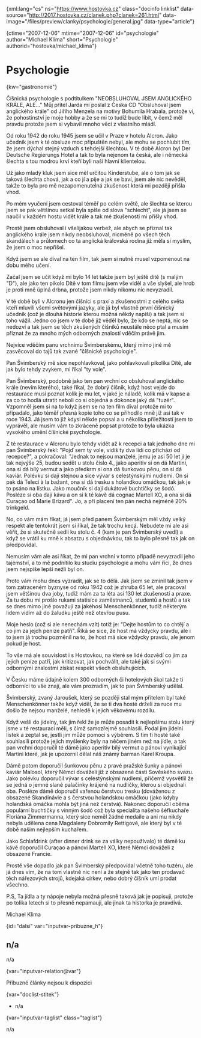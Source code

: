 
{xml:lang="cs" ns="https://www.hostovka.cz" class="docinfo linklist" data-source="http://2017.hostovka.cz/clanek.php?clanek=261.html" data-image="/files/preview/clanky/psychologie/general.jpg" data-type="article"}

{ctime="2007-12-06" mtime="2007-12-06" id="psychologie" author="Michael Klíma" short="Psychologie" authorid="hostovka/michael_klima"}

# Psychologie

<!-- generated attribute kw by user_updatekw.sh on 2020-07-05, do not edit -->

{kw="gastronomie"}

Číšnická psychologie s podtitulkem "NEOBSLUHOVAL JSEM ANGLICKÉHO KRÁLE, ALE..." Můj přítel Jarda mi poslal z Česka CD "Obsluhoval jsem anglického krále" od Jiřího Menzela na motivy Bohumila Hrabala, protože ví, že pohostinství je moje hobby a že se mi to tudíž bude líbit, v čemž měl pravdu protože jsem si vybavil mnoho věcí z vlastního mládí.

Od roku 1942 do roku 1945 jsem se učil v Praze v hotelu Alcron. Jako učedník jsem k té obsluze moc připuštěn nebyl, ale mohu se pochlubit tím, že jsem dýchal stejný vzduch s tehdejší šlechtou. V té době Alcron byl Der Deutsche Regierungs Hotel a tak to byla nejenom ta česká, ale i německá šlechta s tou modrou krví kteří byli naší hlavní klientelou.

Už jako mladý kluk jsem sice měl určitou Kinderstube, ale o tom jak se taková šlechta chová, jak a co jí a pije a jak se baví, jsem ale nic nevěděl, takže to byla pro mě nezapomenutelná zkušenost která mi později přišla vhod.

Po mém vyučení jsem cestoval téměř po celém světě, ale šlechta se kterou jsem se pak většinou setkal byla spíše od slova "schlecht", ale já jsem se naučil v každém hostu vidět krále a tak mé zkušenosti mi přišly vhod.

Prostě jsem obsluhoval i všelijakou verbež, ale abych se přiznal tak anglického krále jsem nikdy neobsluhoval, nicméně po všech těch skandálech a průlomech co ta anglická královská rodina již měla si myslím, že jsem o moc nepřišel.

Když jsem se ale díval na ten film, tak jsem si nutně musel vzpomenout na dobu mého učení.

Začal jsem se učit když mi bylo 14 let takže jsem byl ještě dítě (s malým "D"), ale jako ten pikolo Dítě v tom filmu jsem vše viděl a vše slyšel, ale hrob je proti mně úplná drbna, protože jsem nikdy nikomu nic nevyzradil.

V té době byli v Alcronu jen číšníci s praxí a zkušenostmi z celého světa kteří mluvili všemi světovými jazyky, ale já byl vlastně první číšnický učedník (což je dlouhá historie kterou možná někdy napíši) a tak jsem si toho vážil. Jedno co jsem v té době již věděl bylo, že kdo se neptá, nic se nedozví a tak jsem se těch zkušených číšníků neustále něco ptal a musím přiznat že za mnoho mých odborných znalostí vděčím právě jim.

Nejvíce vděčím panu vrchnimu Švimberskému, který mimo jiné mě zasvěcoval do tajů tak zvané "číšnické psychologie".

Pan Švimberský mě sice nepohlavkoval, jako pohlavkovali pikolíka Dítě, ale jak bylo tehdy zvykem, mi říkal "ty vole".

Pan Švimberský, podobně jako ten pan vrchní co obsluhoval anglického krále (nevím kterého), také říkal, že dobrý číšník, když host vejde do restaurace musí poznat kolik je mu let, v jaké je náladě, kolik má v kapse a za co to hodlá utratit neboli co si objedná a dokonce jaký dá "tuzér". Vzpomněl jsem si na to když jsem se na ten film díval protože mi to připadalo, jako téměř přesná kopie toho co se přihodilo mně již asi tak v roce 1943. Já jsem to již kdysi někde popsal a u několika příležitostí jsem to vyprávěl, ale musím vám to zkráceně popsat protože to byla ukázka vysokého umění číšnické psychologie.

Z té restaurace v Alcronu bylo tehdy vidět až k recepci a tak jednoho dne mi pan Švimberský řekl: "Pojď sem ty vole, vidíš ty dva lidi co přichází od recepce?", a pokračoval: "Jednak to nejsou manželé, jemu je asi 50 let jí je tak nejvýše 25, budou sedět u stolu číslo 4., jako aperitiv si on dá Martini, ona si dá bílý vermut a jako předkrm si ona dá šunkovou pěnu, on si dá kaviár. Polévku si dají stejnou a sice vývar s celestýnskými nudlemi. On si pak dá Telecí à la bažant, ona si dá tresku s holandkou omáčkou, tak jak je to psáno na lístku. Jako moučník si dají dukátové buchtičky se šodó. Posléze si oba dají kávu a on si k té kávě dá cognac Martell XO, a ona si dá Curaçao od Marie Brizard". Jo, a při placení ten pán nechá nejméně 20% trinkgeld.

No, co vám mám říkat, já jsem před panem Švimberským měl vždy velký respekt ale tentokrát jsem si říkal, že tak trochu kecá. Nebudete mi ale asi věřit, že si skutečně sedli ku stolu č. 4 (kam je pan Švimberský uvedl) a když se vrátil ku mně k absatzu s objednávkou, tak to bylo přesně tak jak on předpovídal.

Nemusím vám ale asi říkat, že mi pan vrchní v tomto případě nevyzradil jeho tajemství, a to mě podnítilo ku studiu psychologie a mohu vám říci, že dnes jsem nejspíše lepší nežli byl on.

Proto vám mohu dnes vyzradit, jak se to dělá. Jak jsem se zmínil tak jsem v tom zatraceném byznyse od roku 1942 což je zhruba 65 let, ale pracoval jsem většinou dva joby, tudíž mám za ta léta asi 130 let zkušeností a praxe. Za tu dobu mi prošlo rukami statisíce zaměstnanců, studentů a hostů a tak se dnes mimo jiné považuji za jakéhosi Menschenkönner, tudíž některým lidem vidím až do žaludku ještě než otevřou pusu.

Moje heslo (což si ale nenechám vzít) totiž je: "Dejte hostům to co chtějí a co jim za jejch penize patří". Říká se sice, že host má vždycky pravdu, ale i to jsem já trochu pozměnil na to, že host má sice vždycky pravdu, ale jenom pokud je host.

To vše má ale souvislost i s Hostovkou, na které se lidé dozvědí co jim za jejich peníze patří, jak kritizovat, jak pochválit, ale také jak si svými odbornými znalostmi získat respekt všech obsluhujících.

V Česku máme údajně kolem 300 odborných či hotelových škol takže ti odborníci to vše znají, ale vám prozradím, jak to pan Švimberský udělal.

Švimberský, zvaný Jaroušek, který se později stal mým přítelem byl také Menschenkönner takže když viděl, že se ti dva hosté drželi za ruce mu došlo že nejsou manželé, nehledě k jejich věkovému rozdílu.

Když vešli do jídelny, tak jim řekl že je může posadit k nejlepšímu stolu který jsme v té restauraci měli, s čímž samozřejmě souhlasili. Podal jim jídelní lístek a zeptal se, jestli jim může pomoci s výběrem. S tím ti hosté také souhlasili protože jejich myšlenky byly na něčem jiném než na jídle, a tak pan vrchní doporučil té dámě jako aperitiv bílý vermut a pánovi vynikající Martini které, jak je upozornil dělal náš známý barman Karel Kroupa.

Dámě potom doporučil šunkovou pěnu z pravé pražské šunky a pánovi kaviár Malosol, který Němci dováželi již z obsazené části Sověského svazu. Jako polévku doporučil vývar s celestýnskými nudlemi, přičemž vysvětlil že se jedná o jemné slané palačinky krájené na nudličky, kterou si objednali oba. Posléze dámě doporučil vařenou čerstvou tresku (dováženou z obsazené Skandinávie a s čerstvou holandskou omáčkou (jako kdyby holandská omáčka mohla být jiná než čerstvá). Nakonec doporučil oběma populární buchtičky s vinným šodó což byla specialita našeho šéfkuchaře Floriána Zimmermanna, který sice neměl žádné medaile a ani mu nikdy nebyla udělena cena Magdaleny Dobromily Rettigové, ale který byl v té době našim nejlepším kuchařem.

Jako Schlafdrink (after dinner drink se za války nepoužívalo) té dámě ku kávě doporučil Curaçao a pánovi Martell XO, které Němci dováželi z obsazené Francie.

Prostě vše dopadlo jak pan Švimberský předpovídal včetně toho tuzéru, ale já dnes vím, že na tom vlastně nic není a že stejně tak jako ten prodavač těch nářezových strojů, kdejaká církev, nebo dobrý číšník umí prodat všechno.

P.S, Ta jídla a ty nápoje nebyla možná přesně taková jak je popisuji, protože po tolika letech si to přesně nepamauji, ale jinak ta historka je pravdivá.

Michael Klima

{id="dalsi" var="inputvar-pribuzne_h"}

## n/a

n/a

{var="inputvar-relation@var"}

Příbuzné články nejsou k dispozici

{var="doclist-stitek"}

  * n/a

{var="inputvar-taglist" class="taglist"}

n/a

